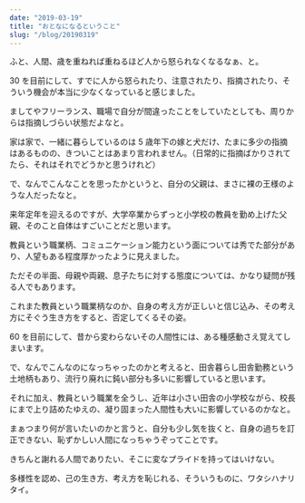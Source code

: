 ```yaml
---
date: "2019-03-19"
title: "おとなになるということ"
slug: "/blog/20190319"
---
```


ふと、人間、歳を重ねれば重ねるほど人から怒られなくなるなぁ、と。

30 を目前にして、すでに人から怒られたり、注意されたり、指摘されたり、そういう機会が本当に少なくなっていると感じました。

ましてやフリーランス、職場で自分が間違ったことをしていたとしても、周りからは指摘しづらい状態だよなと。

家は家で、一緒に暮らしているのは 5 歳年下の嫁と犬だけ、たまに多少の指摘はあるものの、きついことはあまり言われません。（日常的に指摘ばかりされてたら、それはそれでどうかと思うけれど）

で、なんでこんなことを思ったかというと、自分の父親は、まさに裸の王様のような人だったなと。

来年定年を迎えるのですが、大学卒業からずっと小学校の教員を勤め上げた父親、そのこと自体はすごいことだと思います。

教員という職業柄、コミュニケーション能力という面については秀でた部分があり、人望もある程度厚かったように見えました。

ただその半面、母親や両親、息子たちに対する態度については、かなり疑問が残る人でもあります。

これまた教員という職業柄なのか、自身の考え方が正しいと信じ込み、その考え方にそぐう生き方をすると、否定してくるその姿。

60 を目前にして、昔から変わらないその人間性には、ある種感動さえ覚えてしまいます。

で、なんでこんなのになっちゃったのかと考えると、田舎暮らし田舎勤務という土地柄もあり、流行り廃れに鈍い部分も多いに影響していると思います。

それに加え、教員という職業を全うし、近年は小さい田舎の小学校ながら、校長にまで上り詰めたゆえの、凝り固まった人間性も大いに影響しているのかなと。

まぁつまり何が言いたいのかと言うと、自分も少し気を抜くと、自身の過ちを訂正できない、恥ずかしい人間になっちゃうぞってことです。

きちんと謝れる人間でありたい、そこに変なプライドを持ってはいけない。

多様性を認め、己の生き方、考え方を恥じれる、そういうものに、ワタシハナリタイ。
